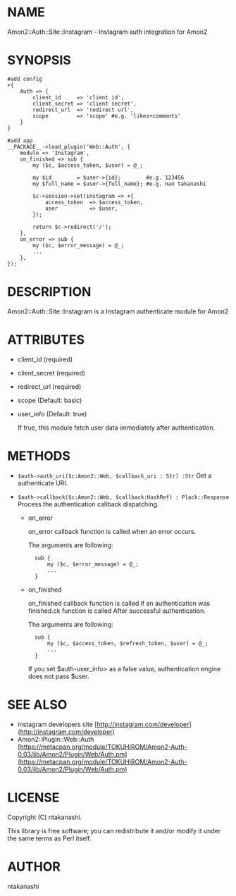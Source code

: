 # NAME

Amon2::Auth::Site::Instagram - Instagram auth integration for Amon2

# SYNOPSIS

    #add config
    +{
        Auth => {
            client_id     => 'client id',
            client_secret => 'client secret',
            redirect_url  => 'redirect url',
            scope         => 'scope' #e.g. 'likes+comments'
        }
    }

    #add app
    __PACKAGE__->load_plugin('Web::Auth', {
        module => 'Instagram',
        on_finished => sub {
            my ($c, $access_token, $user) = @_;

            my $id        = $user->{id};        #e.g. 123456
            my $full_name = $user->{full_name}; #e.g. nao takanashi

            $c->session->set(instagram => +{
                access_token  => $access_token,
                user          => $user,
            });

            return $c->redirect('/');
        },
        on_error => sub {
            my ($c, $error_message) = @_;
            ...
        },
    });

# DESCRIPTION

Amon2::Auth::Site::Instagram is a Instagram authenticate module for Amon2

# ATTRIBUTES

- client\_id (required)
- client\_secret (required)
- redirect\_url (required)
- scope (Default: basic)
- user\_info (Default: true)

    If true, this module fetch user data immediately after authentication.

# METHODS

- `$auth->auth_uri($c:Amon2::Web, $callback_uri : Str) :Str`
Get a authenticate URI.
- `$auth->callback($c:Amon2::Web, $callback:HashRef) : Plack::Response`
Process the authentication callback dispatching.

    - on\_error

        on\_error callback function is called when an error occurs.

        The arguments are following:

            sub {
                my ($c, $error_message) = @_;
                ...
            }

    - on\_finished

        on\_finished callback function is called if an authentication was finished.ck function is called After successful authentication.

        The arguments are following:

            sub {
                my ($c, $access_token, $refresh_token, $user) = @_;
                ...
            }

        If you set $auth-user\_info> as a false value, authentication engine does not pass $user.

# SEE ALSO

- instagram developers site
[http://instagram.com/developer](http://instagram.com/developer)
- Amon2::Plugin::Web::Auth
[https://metacpan.org/module/TOKUHIROM/Amon2-Auth-0.03/lib/Amon2/Plugin/Web/Auth.pm](https://metacpan.org/module/TOKUHIROM/Amon2-Auth-0.03/lib/Amon2/Plugin/Web/Auth.pm)

# LICENSE

Copyright (C) ntakanashi.

This library is free software; you can redistribute it and/or modify
it under the same terms as Perl itself.

# AUTHOR

ntakanashi <ntakanashi666 at gmail.com>

